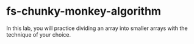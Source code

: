 # fs-chunky-monkey-algorithm

In this lab, you will practice dividing an array into smaller arrays with the technique of your choice.